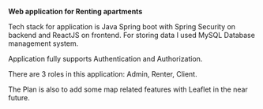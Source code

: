 <b>Web application for Renting apartments</b>

Tech stack for application is Java Spring boot with Spring Security on backend and ReactJS on frontend. For storing data I used MySQL Database management system.

Application fully supports Authentication and Authorization.

There are 3 roles in this application: Admin, Renter, Client.

The Plan is also to add some map related features with Leaflet in the near future.

